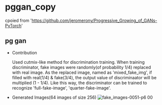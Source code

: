 # pggan_copy
cpoied from 'https://github.com/jeromerony/Progressive_Growing_of_GANs-PyTorch'

## pg gan

- Contribution

  Used cutmix-like method for discrimination training. 
  When training discriminator, fake images were randomly(of probability 1/4) replaced with real image. 
  As the replaced image, named as 'mixed_fake_img', if filled with real(1/4) & fake(3/4), the output value of discriminaator will be multiplied (1 - 1/4).
  Like this way, the discriminator can be trained to recognize 'full-fake-image', 'quarter-fake-image'.
  
  
- Generated Images(64 images of size 256)
![fake_images-0051-p6 00](https://user-images.githubusercontent.com/34028332/99072036-96f8c380-25f6-11eb-9d0f-1be4b0727eb7.png)


